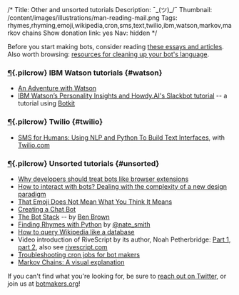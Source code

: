 /*
Title: Other and unsorted tutorials
Description: ¯\_(ツ)_/¯
Thumbnail: /content/images/illustrations/man-reading-mail.png
Tags: rhymes,rhyming,emoji,wikipedia,cron,sms,text,twilio,ibm,watson,markov,markov chains
Show donation link: yes
Nav: hidden
*/

<div class="note">
  <p>Before you start making bots, consider reading <a href="/bot-ethics">these essays and articles</a>. Also worth browsing: <a href="/resources/libraries-frameworks/#language">resources for cleaning up your bot's language</a>.
  </p>
</div>



### [¶](#watson){.pilcrow} IBM Watson tutorials {#watson}

- [An Adventure with Watson](https://medium.com/@snrubnomis/an-adventure-with-watson-afdebf699f91#.x6agljig2)
- [IBM Watson’s Personality Insights and Howdy.AI's Slackbot tutorial](https://medium.com/@ash_hathaway/ibm-watson-s-personality-insights-and-howdy-ai-s-slackbot-tutorial-be68da6cfa10#.p31ox7ml1) -- a tutorial using [Botkit](http://howdy.ai/botkit/)

### [¶](#twilio){.pilcrow} Twilio {#twilio}

- [SMS for Humans: Using NLP and Python To Build Text Interfaces](https://www.youtube.com/watch?v=3o5awRDS0oI), with [Twilio.com](https://www.twilio.com/)


### [¶](#unsorted){.pilcrow} Unsorted tutorials {#unsorted}

- [Why developers should treat bots like browser extensions](https://medium.com/@Paul__Walsh/why-developers-should-treat-bots-like-browser-extensions-cf819aab62b2#.m5nkwagsh)
- [How to interact with bots? Dealing with the complexity of a new design paradigm](https://chatbotsmagazine.com/how-to-interact-with-bots-dealing-with-the-complexity-of-a-new-design-paradigm-e89fd7131921#.56c4ywczd)
- [That Emoji Does Not Mean What You Think It Means](http://gizmodo.com/that-emoji-does-not-mean-what-you-think-it-means-1770296372)
- [Creating a Chat Bot](https://medium.freecodecamp.com/creating-a-chat-bot-42861e6a2acd#.cbx4cb7ft)
- [The Bot Stack](https://medium.com/why-not/the-bot-stack-a44bca123ce6) -- by [Ben Brown](https://twitter.com/benbrown)
- [Finding Rhymes with Python](https://docs.google.com/presentation/d/1SxfHEdN8DGliH-Qa4zVsWtCcx5BZAQITXcd1OuDBz_U/edit?pli=1#slide=id.p) by [@nate_smith](https://twitter.com/nate_smith)
- [How to query Wikipedia like a database](http://tinysubversions.com/notes/how-to-query-wikipedia/)
- Video introduction of RiveScript by its author, Noah Petherbridge: [Part 1](https://www.youtube.com/watch?v=Vkd4chh0ewU), [part 2](https://www.youtube.com/watch?v=sRdm2OkZaGk), also see [rivescript.com](http://www.rivescript.com/)
- [Troubleshooting cron jobs for bot makers](http://lizmrush.com/cron-jobs-for-bot-makers/)
- [Markov Chains: A visual explanation](http://setosa.io/blog/2014/07/26/markov-chains/)

If you can't find what you're looking for, be sure to [reach out on Twitter](https://twitter.com/botwikidotorg), or join us at [botmakers.org](https://botmakers.org/)!
